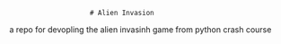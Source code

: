                         # Alien Invasion
 
 a repo for devopling the alien invasinh game from python crash course
